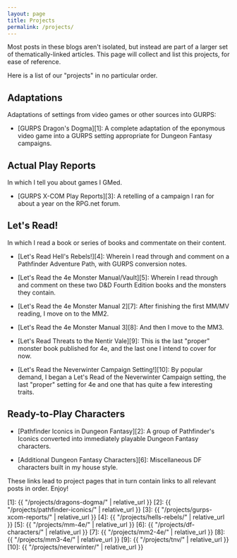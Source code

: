 ```yaml
---
layout: page
title: Projects
permalink: /projects/
---
```


Most posts in these blogs aren't isolated, but instead are part of a larger set
of thematically-linked articles. This page will collect and list this projects,
for ease of reference.

Here is a list of our "projects" in no particular order.

## Adaptations

Adaptations of settings from video games or other sources into GURPS:

- [GURPS Dragon's Dogma][1]: A complete adaptation of the eponymous video game
  into a GURPS setting appropriate for Dungeon Fantasy campaigns.

## Actual Play Reports

In which I tell you about games I GMed.

- [GURPS X-COM Play Reports][3]: A retelling of a campaign I ran for
  about a year on the RPG.net forum.

## Let's Read!

In which I read a book or series of books and commentate on their content.

- [Let's Read Hell's Rebels!][4]: Wherein I read through and comment on a
  Pathfinder Adventure Path, with GURPS conversion notes.

- [Let's Read the 4e Monster Manual/Vault][5]: Wherein I read through and
  comment on these two D&D Fourth Edition books and the monsters they contain.

- [Let's Read the 4e Monster Manual 2][7]: After finishing the first MM/MV
  reading, I move on to the MM2.

- [Let's Read the 4e Monster Manual 3][8]: And then I move to the MM3.

- [Let's Read Threats to the Nentir Vale][9]: This is the last "proper" monster
  book published for 4e, and the last one I intend to cover for now.

- [Let's Read the Neverwinter Campaign Setting!][10]: By popular demand, I began
  a Let's Read of the Neverwinter Campaign setting, the last "proper" setting
  for 4e and one that has quite a few interesting traits.

## Ready-to-Play Characters

- [Pathfinder Iconics in Dungeon Fantasy][2]: A group of Pathfinder's Iconics
  converted into immediately playable Dungeon Fantasy characters.

- [Additional Dungeon Fantasy Characters][6]: Miscellaneous DF characters built
  in my house style.

These links lead to project pages that in turn contain links to all relevant
posts in order. Enjoy!

[1]: {{ "/projects/dragons-dogma/" | relative_url }}
[2]: {{ "/projects/pathfinder-iconics/" | relative_url }}
[3]: {{ "/projects/gurps-xcom-reports/" | relative_url }}
[4]: {{ "/projects/hells-rebels/" | relative_url }}
[5]: {{ "/projects/mm-4e/" | relative_url }}
[6]: {{ "/projects/df-characters/" | relative_url }}
[7]: {{ "/projects/mm2-4e/" | relative_url }}
[8]: {{ "/projects/mm3-4e/" | relative_url }}
[9]: {{ "/projects/tnv/" | relative_url }}
[10]: {{ "/projects/neverwinter/" | relative_url }}
